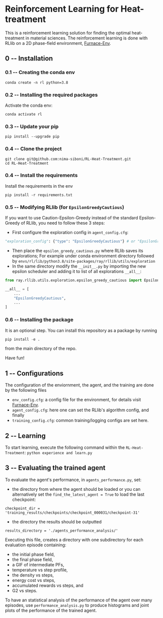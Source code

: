 # Reinforcement Learning for Heat-treatment
This is a reinforcement learning solution for finding the optimal heat-treatment in material sciences. The reinforcement learning is done with RLlib on a 2D phase-field environment, [Furnace-Env](https://github.com/nima-siboni/Furnace-Env). 
## 0 -- Installation

### 0.1 -- Creating the conda env
```buildoutcfg
conda create -n rl python=3.8
```

### 0.2 -- Installing the required packages
Activate the conda env:
```buildoutcfg
conda activate rl
```
### 0.3 -- Update your pip
```buildoutcfg
pip install --upgrade pip
```
### 0.4 -- Clone the project
```buildoutcfg
git clone git@github.com:nima-siboni/RL-Heat-Treatment.git
cd RL-Heat-Treatment
```

### 0.4 -- Install the requirements
Install the requirements in the env
```buildoutcfg
pip install -r requirements.txt
```

### 0.5 -- Modifying RLlib (for ```EpsilonGreedyCautious```)
If you want to use Caution-Epsilon-Greedy instead of the standard Epsilon-Greedy
of RLlib, you need to follow these 3 steps:
* First configure the exploration config in ```agent_config.cfg```:
```python
"exploration_config": {"type": "EpsilonGreedyCautious"} # or "EpsilonGreedy"
```
* Then place the ```epsilon_greedy_cautious.py``` where RLlib saves its explorations;
For example under conda environment directory followed by ```envs/rl/lib/python3.8/site-packages/ray/rllib/utils/exploration```
* In the same directory modify the ```__init__.py``` by importing the new epsilon scheduler and adding it to list of all explorations ```__all__```:
```python
from ray.rllib.utils.exploration.epsilon_greedy_cautious import EpsilonGreedyCautious

__all__ = [
    ...
    "EpsilonGreedyCautious",
    ...
]
```

### 0.6 -- Installing the package
It is an optional step. You can install this repository as a package by running
```python
pip install -e .
```
from the main directory of the repo.

Have fun!

## 1 -- Configurations
The configuration of the enviornment, the agent, and the training are done by the following files
* ```env_config.cfg```: a config file for the environment, for details visit [Furnace-Env](https://github.com/nima-siboni/Furnace-Env).
* ```agent_config.cfg```: here one can set the RLlib's algorithm config, and finally
* ```training_config.cfg```: common training/logging configs are set here.
## 2 -- Learning

To start learning, execute the following command within the ```RL-Heat-Treatment```:
```python experience and learn.py```

## 3 -- Evaluating the trained agent
To evaluate the agent's performance, in ```agents_performance.py```, set:
* the directory from where the agent should be loaded or you can alternatively set the 
```find_the_latest_agent = True``` to load the last checkpoint:
```buildoutcfg
checkpoint_dir = 'training_results/checkpoints/checkpoint_000031/checkpoint-31'
```
* the directory the results should be outputted
```buildoutcfg
results_directory = './agents_performance_analysis/'
```
Executing this file, creates a directory with one subdirectory for each evaluation episode containing:
* the initial phase field,
* the final phase field, 
* a GIF of intermediate PFs,
* temperature vs step profile,
* the density vs steps,
* energy cost vs steps,
* accumulated rewards vs steps, and
* G2 vs steps.

To have an statistical analysis of the performance of the agent over many episodes, use
```performance_analysis.py``` to produce histograms and joint plots of the performance of the trained agent.
